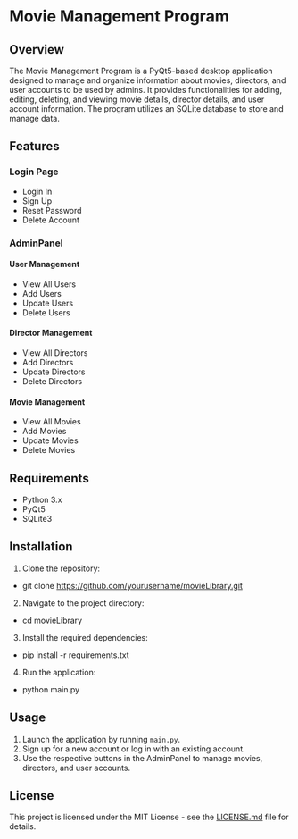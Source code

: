 # Movie Management Program

## Overview

The Movie Management Program is a PyQt5-based desktop application designed to manage and organize information about movies, directors, and user accounts to be used by admins. It provides functionalities for adding, editing, deleting, and viewing movie details, director details, and user account information. The program utilizes an SQLite database to store and manage data.

## Features

### Login Page
- Login In
- Sign Up
- Reset Password
- Delete Account

### AdminPanel

#### User Management
- View All Users
- Add Users
- Update Users
- Delete Users

#### Director Management
- View All Directors
- Add Directors
- Update Directors
- Delete Directors

#### Movie Management
- View All Movies
- Add Movies
- Update Movies
- Delete Movies

## Requirements

- Python 3.x
- PyQt5
- SQLite3

## Installation

1. Clone the repository:
  - git clone https://github.com/yourusername/movieLibrary.git
2. Navigate to the project directory:
  - cd movieLibrary
3. Install the required dependencies:
  - pip install -r requirements.txt
4. Run the application:
  - python main.py


## Usage

1. Launch the application by running `main.py`.
2. Sign up for a new account or log in with an existing account.
3. Use the respective buttons in the AdminPanel to manage movies, directors, and user accounts.

## License

This project is licensed under the MIT License - see the [LICENSE.md](LICENSE.md) file for details.
